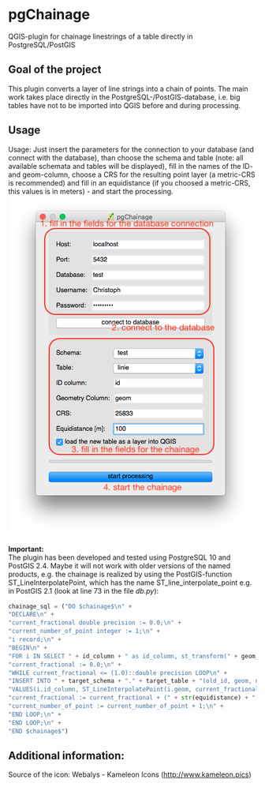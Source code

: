 # pgChainage
QGIS-plugin for chainage linestrings of a table directly in PostgreSQL/PostGIS

## Goal of the project
This plugin converts a layer of line strings into a chain of points. The main work takes place directly in the PostgreSQL-/PostGIS-database, i.e. big tables have not to be imported into QGIS before and during processing.

## Usage
Usage: Just insert the parameters for the connection to your database (and connect with the database), than choose the schema and table (note: all available schemata and tables will be displayed), fill in the names of the ID- and geom-column, choose a CRS for the resulting point layer (a metric-CRS is recommended) and fill in an equidistance (if you choosed a metric-CRS, this values is in meters) - and start the processing.
<img src="screenshots/plugin_usage.png" />
<br> <br>
<b>Important:</b>
<br>
The plugin has been developed and tested using PostgreSQL 10 and PostGIS 2.4. Maybe it will not work with older versions of the named products, e.g. the chainage is realized by using the PostGIS-function ST_LineInterpolatePoint, which has the name ST_line_interpolate_point e.g. in PostGIS 2.1 (look at line 73 in the file <i>db.py</i>):
```python
chainage_sql = ("DO $chainage$\n" +
"DECLARE\n" +
"current_fractional double precision := 0.0;\n" +
"current_number_of_point integer := 1;\n" +
"i record;\n" +
"BEGIN\n" +
"FOR i IN SELECT " + id_column + " as id_column, st_transform(" + geom_column + ", " + crs + ") as geom, st_length(st_transform(" + geom_column + ", " + crs + ")) as line_length FROM " + source_schema + "." + source_table + " WHERE " + id_column + " = " + str(id) + " LOOP\n" +
"current_fractional := 0.0;\n" +
"WHILE current_fractional <= (1.0)::double precision LOOP\n" +
"INSERT INTO " + target_schema + "." + target_table + "(old_id, geom, number_on_line)\n" +
"VALUES(i.id_column, ST_LineInterpolatePoint(i.geom, current_fractional), current_number_of_point);\n" +
"current_fractional := current_fractional + (" + str(equidistance) + " / i.line_length);\n" +
"current_number_of_point := current_number_of_point + 1;\n" +
"END LOOP;\n" +
"END LOOP;\n" +
"END $chainage$")
```
## Additional information:
Source of the icon: Webalys - Kameleon Icons (http://www.kameleon.pics)
